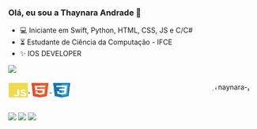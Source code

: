 ### Olá, eu sou a Thaynara Andrade 👋

<!--
**Thaynara-Andrade/Thaynara-Andrade** is a ✨ _special_ ✨ repository because its `README.md` (this file) appears on your GitHub profile.

Here are some ideas to get you started:

--> 

- 💻 Iniciante em Swift, Python, HTML, CSS, JS e C/C#
- ⏳ Estudante de Ciência da Computação - IFCE
- ✨ IOS DEVELOPER 


<div align="justified">
  <a href="https://github.com/Thaynara-Andrade">
  <img height="200em" src="https://github-readme-stats.vercel.app/api?username=Thaynara-Andrade&show_icons=true&theme=cobalt&include_all_commits=true&count_private=true"/>
  
</div>
<div style="display: inline_block"><br>
  <img align="center" alt="Thaynara-Js" height="30" width="40" src="https://raw.githubusercontent.com/devicons/devicon/master/icons/javascript/javascript-plain.svg">
  <img align="center" alt="Thaynara-HTML" height="30" width="40" src="https://raw.githubusercontent.com/devicons/devicon/master/icons/html5/html5-original.svg">
  <img align="center" alt="Thaynara-CSS" height="30" width="40" src="https://raw.githubusercontent.com/devicons/devicon/master/icons/css3/css3-original.svg">
   <img align="right" alt="Thaynara-pic" height="150" style="border-radius:50px;"
    src="https://cdn.discordapp.com/attachments/933072914767560717/933072991410065438/download20220102132437.png">
   
</div>

##

<div>
  <a href="https://www.instagram.com/thaynara.andradde/" target="_blank"><img src="https://img.shields.io/badge/-Instagram-%23E4405F?style=for-the-badge&logo=instagram&logoColor=white" target="_blank"></a>
  <a href = "mailto:thaynaraandraders@gmail.com"><img src="https://img.shields.io/badge/-Gmail-%23333?style=for-the-badge&logo=gmail&logoColor=white" target="_blank"></a>
  <a href="https://www.linkedin.com/in/thaynara-anddrade/" target="_blank"><img src="https://img.shields.io/badge/-LinkedIn-%230077B5?style=for-the-badge&logo=linkedin&logoColor=white" target="_blank"></a> 
 
</div>
